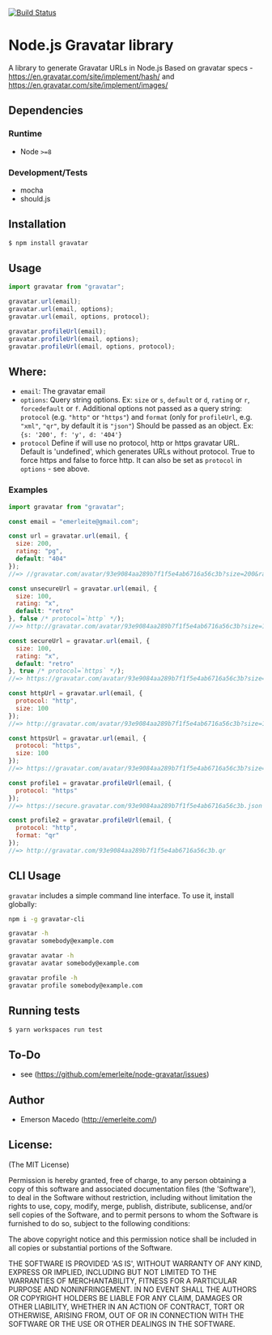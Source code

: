 [![Build Status](https://secure.travis-ci.org/emerleite/node-gravatar.svg)](http://travis-ci.org/emerleite/node-gravatar)

# Node.js Gravatar library

A library to generate Gravatar URLs in Node.js
Based on gravatar specs - <https://en.gravatar.com/site/implement/hash/> and <https://en.gravatar.com/site/implement/images/>

## Dependencies

### Runtime

- Node `>=8`

### Development/Tests

- mocha
- should.js

## Installation

```sh
$ npm install gravatar
```

## Usage

```javascript
import gravatar from "gravatar";

gravatar.url(email);
gravatar.url(email, options);
gravatar.url(email, options, protocol);

gravatar.profileUrl(email);
gravatar.profileUrl(email, options);
gravatar.profileUrl(email, options, protocol);
```

## Where:

- `email`:
  The gravatar email
- `options`:
  Query string options. Ex: `size` or `s`, `default` or `d`, `rating` or `r`, `forcedefault` or `f`.
  Additional options not passed as a query string:
  `protocol` (e.g. `"http"` or `"https"`) and `format` (only for `profileUrl`, e.g. `"xml"`, `"qr"`,
  by default it is `"json"`)
  Should be passed as an object. Ex: `{s: '200', f: 'y', d: '404'}`
- `protocol`
  Define if will use no protocol, http or https gravatar URL. Default is 'undefined', which generates URLs without protocol. True to force https and false to force http.
  It can also be set as `protocol` in `options` - see above.

### Examples

```javascript
import gravatar from "gravatar";

const email = "emerleite@gmail.com";

const url = gravatar.url(email, {
  size: 200,
  rating: "pg",
  default: "404"
});
//=> //gravatar.com/avatar/93e9084aa289b7f1f5e4ab6716a56c3b?size=200&rating=pg&default=404

const unsecureUrl = gravatar.url(email, {
  size: 100,
  rating: "x",
  default: "retro"
}, false /* protocol=`http` */);
//=> http://gravatar.com/avatar/93e9084aa289b7f1f5e4ab6716a56c3b?size=100&rating=x&default=retro

const secureUrl = gravatar.url(email, {
  size: 100,
  rating: "x",
  default: "retro"
}, true /* protocol=`https` */);
//=> https://gravatar.com/avatar/93e9084aa289b7f1f5e4ab6716a56c3b?size=100&rating=x&default=retro

const httpUrl = gravatar.url(email, {
  protocol: "http",
  size: 100
});
//=> http://gravatar.com/avatar/93e9084aa289b7f1f5e4ab6716a56c3b?size=100

const httpsUrl = gravatar.url(email, {
  protocol: "https",
  size: 100
});
//=> https://gravatar.com/avatar/93e9084aa289b7f1f5e4ab6716a56c3b?size=100

const profile1 = gravatar.profileUrl(email, {
  protocol: "https"
});
//=> https://secure.gravatar.com/93e9084aa289b7f1f5e4ab6716a56c3b.json

const profile2 = gravatar.profileUrl(email, {
  protocol: "http",
  format: "qr"
});
//=> http://gravatar.com/93e9084aa289b7f1f5e4ab6716a56c3b.qr
```

## CLI Usage

`gravatar` includes a simple command line interface. To use it, install globally:

```sh
npm i -g gravatar-cli

gravatar -h
gravatar somebody@example.com

gravatar avatar -h
gravatar avatar somebody@example.com

gravatar profile -h
gravatar profile somebody@example.com
```

## Running tests

```sh
$ yarn workspaces run test
```

## To-Do

- see (<https://github.com/emerleite/node-gravatar/issues>)

## Author

- Emerson Macedo (<http://emerleite.com/>)

## License:

(The MIT License)

Permission is hereby granted, free of charge, to any person obtaining
a copy of this software and associated documentation files (the
'Software'), to deal in the Software without restriction, including
without limitation the rights to use, copy, modify, merge, publish,
distribute, sublicense, and/or sell copies of the Software, and to
permit persons to whom the Software is furnished to do so, subject to
the following conditions:

The above copyright notice and this permission notice shall be
included in all copies or substantial portions of the Software.

THE SOFTWARE IS PROVIDED 'AS IS', WITHOUT WARRANTY OF ANY KIND,
EXPRESS OR IMPLIED, INCLUDING BUT NOT LIMITED TO THE WARRANTIES OF
MERCHANTABILITY, FITNESS FOR A PARTICULAR PURPOSE AND NONINFRINGEMENT.
IN NO EVENT SHALL THE AUTHORS OR COPYRIGHT HOLDERS BE LIABLE FOR ANY
CLAIM, DAMAGES OR OTHER LIABILITY, WHETHER IN AN ACTION OF CONTRACT,
TORT OR OTHERWISE, ARISING FROM, OUT OF OR IN CONNECTION WITH THE
SOFTWARE OR THE USE OR OTHER DEALINGS IN THE SOFTWARE.
